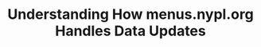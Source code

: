 ---
title: Understanding How menus.nypl.org Handles Data Updates
external_url: http://nbviewer.ipython.org/gist/trevormunoz/ee58eb48ce06683a4239
authors:
 - name: Trevor Muñoz
---